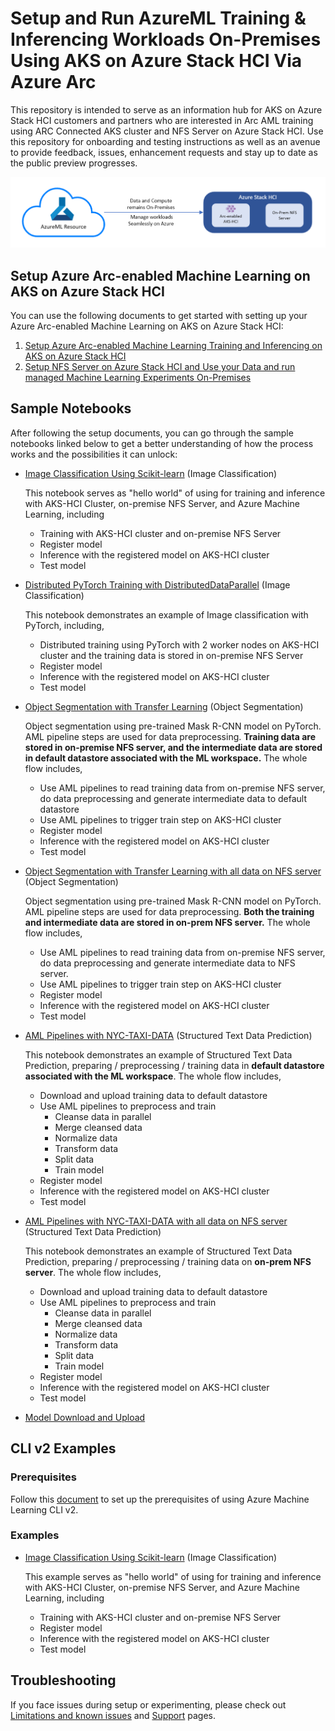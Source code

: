 # Setup and Run AzureML Training & Inferencing Workloads On-Premises Using AKS on Azure Stack HCI Via Azure Arc 

This repository is intended to serve as an information hub for AKS on Azure Stack HCI customers and partners who are interested in Arc AML training using ARC Connected AKS cluster and NFS Server on Azure Stack HCI. Use this repository for onboarding and testing instructions as well as an avenue to provide feedback, issues, enhancement requests and stay up to date as the public preview progresses.

<p align="center">
            <img src="imgs/structure.png" />
</p>

## Setup Azure Arc-enabled Machine Learning on AKS on Azure Stack HCI

You can use the following documents to get started with setting up your Azure Arc-enabled Machine Learning on AKS on Azure Stack HCI:

1. [Setup Azure Arc-enabled Machine Learning Training and Inferencing on AKS on Azure Stack HCI](AML-ARC-Compute.md)
2. [Setup NFS Server on Azure Stack HCI and Use your Data and run managed Machine Learning Experiments On-Premises](Train-AzureArc.md)

## Sample Notebooks

After following the setup documents, you can go through the sample notebooks linked below to get a better understanding of how the process works and the possibilities it can unlock:

* [Image Classification Using Scikit-learn](notebooks/mnist/MNIST_Training_with_AKS-HCI_Cluster_and_NFS.ipynb) (Image Classification)

  This notebook serves as "hello world" of using for training and inference with AKS-HCI Cluster, on-premise NFS Server, and Azure Machine Learning, including
  * Training with AKS-HCI cluster and on-premise NFS Server
  * Register model
  * Inference with the registered model on AKS-HCI cluster
  * Test model

* [Distributed PyTorch Training with DistributedDataParallel](notebooks/distributed-cifar10/distributed-pytorch-cifar10.ipynb) (Image Classification)

  This notebook demonstrates an example of Image classification with PyTorch, including,
  * Distributed training using PyTorch with 2 worker nodes on AKS-HCI cluster and the training data is stored in on-premise NFS Server
  * Register model
  * Inference with the registered model on AKS-HCI cluster
  * Test model

* [Object Segmentation with Transfer Learning](notebooks/object-segmentation-on-azure-stack/object_segmentation-akshci.ipynb) (Object Segmentation)
  
  Object segmentation using pre-trained Mask R-CNN model on PyTorch. AML pipeline steps are used for data preprocessing. **Training data are stored in on-premise NFS server, and the intermediate data are stored in default datastore associated with the ML workspace.** The whole flow includes,
  * Use AML pipelines to read training data from on-premise NFS server, do data preprocessing and generate intermediate data to default datastore
  * Use AML pipelines to trigger train step on AKS-HCI cluster
  * Register model
  * Inference with the registered model on AKS-HCI cluster
  * Test model 


* [Object Segmentation with Transfer Learning with all data on NFS server](notebooks/object-segmentation-on-azure-stack/object_segmentation-akshci-nfs.ipynb) (Object Segmentation)

  Object segmentation using pre-trained Mask R-CNN model on PyTorch. AML pipeline steps are used for data preprocessing. **Both the training and intermediate data are stored in on-prem NFS server.** The whole flow includes,
  * Use AML pipelines to read training data from on-premise NFS server, do data preprocessing and generate intermediate data to NFS server.
  * Use AML pipelines to trigger train step on AKS-HCI cluster
  * Register model
  * Inference with the registered model on AKS-HCI cluster
  * Test model 

* [AML Pipelines with NYC-TAXI-DATA](notebooks/pipeline/nyc-taxi-data-regression-model-building.ipynb) (Structured Text Data Prediction)

  This notebook demonstrates an example of Structured Text Data Prediction, preparing / preprocessing / training data in **default datastore associated with the ML workspace**. The whole flow includes,
  * Download and upload training data to default datastore
  * Use AML pipelines to preprocess and train
    * Cleanse data in parallel
    * Merge cleansed data
    * Normalize data
    * Transform data
    * Split data
    * Train model
  * Register model
  * Inference with the registered model on AKS-HCI cluster
  * Test model 

* [AML Pipelines with NYC-TAXI-DATA with all data on NFS server](notebooks/pipeline/nyc-taxi-data-regression-model-building-nfs.ipynb) (Structured Text Data Prediction)

  This notebook demonstrates an example of Structured Text Data Prediction, preparing / preprocessing / training data on **on-prem NFS server**. The whole flow includes,
  * Download and upload training data to default datastore
  * Use AML pipelines to preprocess and train
    * Cleanse data in parallel
    * Merge cleansed data
    * Normalize data
    * Transform data
    * Split data
    * Train model
  * Register model
  * Inference with the registered model on AKS-HCI cluster
  * Test model 

* [Model Download and Upload](notebooks/upload-download-model/AML-model-download-upload.ipynb)

## CLI v2 Examples

### Prerequisites 

Follow this [document](https://docs.microsoft.com/en-us/azure/machine-learning/how-to-train-cli?view=azure-devops#prerequisites) to set up the prerequisites of using Azure Machine Learning CLI v2.  

### Examples

* [Image Classification Using Scikit-learn](cli/mnist/README.md) (Image Classification)

  This example serves as "hello world" of using for training and inference with AKS-HCI Cluster, on-premise NFS Server, and Azure Machine Learning, including
  * Training with AKS-HCI cluster and on-premise NFS Server
  * Register model
  * Inference with the registered model on AKS-HCI cluster
  * Test model

## Troubleshooting

If you face issues during setup or experimenting, please check out [Limitations and known issues](../limitations-and-known-issues.md) and [Support](../../README.md#support) pages.
